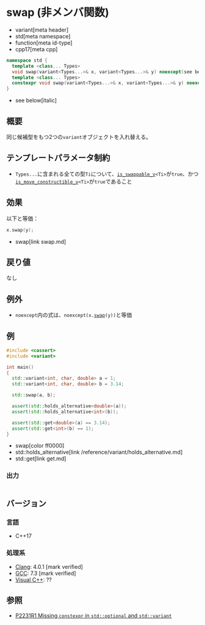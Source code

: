 # swap (非メンバ関数)
* variant[meta header]
* std[meta namespace]
* function[meta id-type]
* cpp17[meta cpp]

```cpp
namespace std {
  template <class... Types>
  void swap(variant<Types...>& x, variant<Types...>& y) noexcept(see below);            // C++17
  template <class... Types>
  constexpr void swap(variant<Types...>& x, variant<Types...>& y) noexcept(see below);  // C++23
}
```
* see below[italic]

## 概要
同じ候補型をもつ2つの`variant`オブジェクトを入れ替える。


## テンプレートパラメータ制約
- `Types...`に含まれる全ての型`Ti`について、[`is_swappable_v`](/reference/type_traits/is_swappable.md)`<Ti>`が`true`、かつ[`is_move_constructible_v`](/reference/type_traits/is_move_constructible.md)`<Ti>`が`true`であること


## 効果
以下と等価：

```cpp
x.swap(y);
```
* swap[link swap.md]


## 戻り値
なし


## 例外
- `noexcept`内の式は、`noexcept(x.`[`swap`](swap.md)`(y))`と等価


## 例
```cpp example
#include <cassert>
#include <variant>

int main()
{
  std::variant<int, char, double> a = 1;
  std::variant<int, char, double> b = 3.14;

  std::swap(a, b);

  assert(std::holds_alternative<double>(a));
  assert(std::holds_alternative<int>(b));

  assert(std::get<double>(a) == 3.14);
  assert(std::get<int>(b) == 1);
}
```
* swap[color ff0000]
* std::holds_alternative[link /reference/variant/holds_alternative.md]
* std::get[link get.md]

### 出力
```
```

## バージョン
### 言語
- C++17

### 処理系
- [Clang](/implementation.md#clang): 4.0.1 [mark verified]
- [GCC](/implementation.md#gcc): 7.3 [mark verified]
- [Visual C++](/implementation.md#visual_cpp): ??

## 参照
- [P2231R1 Missing `constexpr` in `std::optional` and `std::variant`](https://www.open-std.org/jtc1/sc22/wg21/docs/papers/2021/p2231r1.html)
